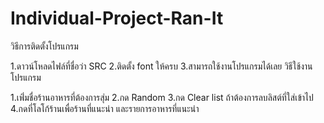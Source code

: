 # Individual-Project-Ran-It
วิธีการติดตั้งโปรแกรม

1.ดาวน์โหลดไฟล์ที่ชื่อว่า SRC
2.ติดตั้ง font ให้ครบ
3.สามารถใช้งานโปรแกรมได้เลย
วิธีใช้งานโปรแกรม

1.เพิ่่มชื่อร้านอาหารที่ต้องการสุ่ม
2.กด Random
3.กด Clear list ถ้าต้องการลบลิสต์ทึ่ใส่เข้าไป
4.กดที่โลโก้ร้านเพื่อร้านที่แนะนำ และรายการอาหารที่แนะนำ
